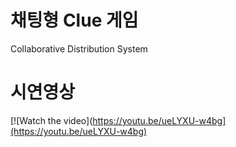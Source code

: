 # 채팅형 Clue 게임
Collaborative Distribution System

# 시연영상
[![Watch the video](https://youtu.be/ueLYXU-w4bg](https://youtu.be/ueLYXU-w4bg)


